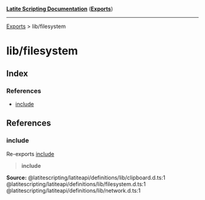 [**Latite Scripting Documentation**](../README.md) ([**Exports**](../exports.md))

---

[Exports](../exports.md) > lib/filesystem

# lib/filesystem

## Index

### References

- [include](index.md#include)

## References

### include

Re-exports [include](../module.lib_clipboard/namespaces/namespace.include/index.md)

> **include**

**Source:** @latitescripting/latiteapi/definitions/lib/clipboard.d.ts:1 @latitescripting/latiteapi/definitions/lib/filesystem.d.ts:1 @latitescripting/latiteapi/definitions/lib/network.d.ts:1
